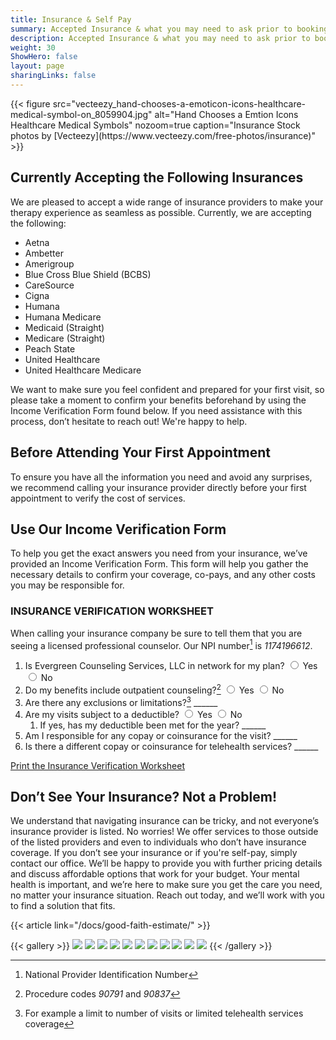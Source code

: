 ```yaml
---
title: Insurance & Self Pay
summary: Accepted Insurance & what you may need to ask prior to booking your first appointment
description: Accepted Insurance & what you may need to ask prior to booking your first appointment
weight: 30
ShowHero: false
layout: page
sharingLinks: false
---
```

<div class="hide-on-print">
{{< figure
    src="vecteezy_hand-chooses-a-emoticon-icons-healthcare-medical-symbol-on_8059904.jpg"
    alt="Hand Chooses a Emtion Icons Healthcare Medical Symbols"
    nozoom=true
    caption="Insurance Stock photos by [Vecteezy](https://www.vecteezy.com/free-photos/insurance)"
    >}}

## Currently Accepting the Following Insurances

We are pleased to accept a wide range of insurance providers to make your therapy experience as seamless as possible. Currently, we are accepting the following:

- Aetna
- Ambetter
- Amerigroup
- Blue Cross Blue Shield (BCBS)
- CareSource
- Cigna
- Humana
- Humana Medicare
- Medicaid (Straight)
- Medicare (Straight)
- Peach State
- United Healthcare
- United Healthcare Medicare

We want to make sure you feel confident and prepared for your first visit, so please take a moment to confirm your benefits beforehand by using the Income Verification Form found below. If you need assistance with this process, don’t hesitate to reach out! We're happy to help.

## Before Attending Your First Appointment

To ensure you have all the information you need and avoid any surprises, we recommend calling your insurance provider directly before your first appointment to verify the cost of services.

## Use Our Income Verification Form

To help you get the exact answers you need from your insurance, we’ve provided an Income Verification Form. This form will help you gather the necessary details to confirm your coverage, co-pays, and any other costs you may be responsible for.

</div>
<div class="print">

### INSURANCE VERIFICATION WORKSHEET

When calling your insurance company be sure to tell them that you are seeing a licensed professional counselor.
Our NPI number[^1] is *1174196612*.

1. Is Evergreen Counseling Services, LLC in network for my plan? <input type="radio" Name="In-Plan-No" value="Yes" id="In-Plan"> <label for="In-Plan">Yes</label> <input type="radio" Name="In-Plan-No" value="No" id="In-Plan"> <label for="No">No</label>
2. Do my benefits include outpatient counseling?[^2] <input type="radio" Name="In-Plan-No" value="Yes" id="In-Plan"> <label for="In-Plan">Yes</label> <input type="radio" Name="In-Plan-No" value="No" id="In-Plan"> <label for="No">No</label>
3. Are there any exclusions or limitations?[^3] ______
4. Are my visits subject to a deductible? <input type="radio" Name="In-Plan-No" value="Yes" id="In-Plan"> <label for="In-Plan">Yes</label> <input type="radio" Name="In-Plan-No" value="No" id="In-Plan"> <label for="No">No</label>
   1. If yes, has my deductible been met for the year? ______
5. Am I responsible for any copay or coinsurance for the visit? ______
6. Is there a different copay or coinsurance for telehealth services? ______

[^1]: National Provider Identification Number
[^2]: Procedure codes *90791* and *90837*
[^3]: For example a limit to number of visits or limited telehealth services coverage
</div>
<div class="hide-on-print">

[Print the Insurance Verification Worksheet](javascript:if(window.print)window.print())

## Don’t See Your Insurance? Not a Problem!

We understand that navigating insurance can be tricky, and not everyone’s insurance provider is listed. No worries! We offer services to those outside of the listed providers and even to individuals who don’t have insurance coverage.
If you don’t see your insurance or if you're self-pay, simply contact our office. We’ll be happy to provide you with further pricing details and discuss affordable options that work for your budget.
Your mental health is important, and we’re here to make sure you get the care you need, no matter your insurance situation. Reach out today, and we’ll work with you to find a solution that fits.

{{< article link="/docs/good-faith-estimate/" >}}

</div>


<!-- Insurance Logos Gallery -->
{{< gallery >}}
  <img src="/gallery/Aetna-Logo.png" class="grid-w50 md:grid-w33 xl:grid-w25" />
  <img src="/gallery/Ambetter.webp" class="grid-w50 md:grid-w33 xl:grid-w25" />
  <img src="/gallery/amerigroup.jpeg" class="grid-w50 md:grid-w33 xl:grid-w25" />
  <img src="/gallery/BCBS.jpg" class="grid-w50 md:grid-w33 xl:grid-w25" />
  <img src="/gallery/caresource-logo.svg" class="grid-w50 md:grid-w33 xl:grid-w25" />
  <img src="/gallery/Cigna.png" class="grid-w50 md:grid-w33 xl:grid-w25" />
  <img src="/gallery/GA_MCD_logo_web.png" class="grid-w50 md:grid-w33 xl:grid-w25" />
  <img src="/gallery/Humana-Logo.png" class="grid-w50 md:grid-w33 xl:grid-w25" />
  <img src="/gallery/Medicaid.webp" class="grid-w50 md:grid-w33 xl:grid-w25" />
  <img src="/gallery/Medicare.png" class="grid-w50 md:grid-w33 xl:grid-w25" />
  <img src="/gallery/UnitedHealthcare.png" class="grid-w50 md:grid-w33 xl:grid-w25" />
{{< /gallery >}}
